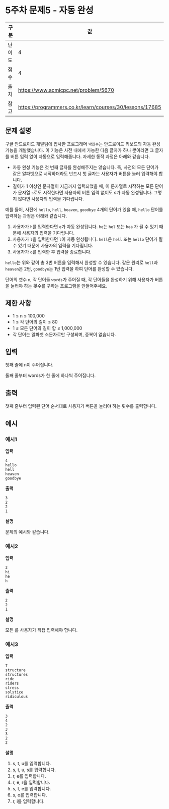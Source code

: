 # 5주차 문제5 - 자동 완성

|구분|값|
|---|---|
|난이도|4|
|점수|4|
|출처|https://www.acmicpc.net/problem/5670|
|참고|https://programmers.co.kr/learn/courses/30/lessons/17685|

## 문제 설명
구글 안드로이드 개발팀에 입사한 프로그래머 `박진수`는 안드로이드 키보드의 자동 완성 기능을 개발했습니다. 이 기능은 사전 내에서 가능한 다음 글자가 하나 뿐이라면 그 글자를 버튼 입력 없이 자동으로 입력해줍니다. 자세한 동작 과정은 아래와 같습니다.

- 자동 완성 기능은 첫 번째 글자를 완성해주지는 않습니다. 즉, 사전의 모든 단어가 같은 알파벳으로 시작하더라도 반드시 첫 글자는 사용자가 버튼을 눌러 입력해야 합니다.
- 길이가 1 이상인 문자열이 지금까지 입력되었을 때, 이 문자열로 시작하는 모든 단어가 문자열 `s`로도 시작한다면 사용자의 버튼 입력 없이도 s가 자동 완성됩니다. 그렇지 않다면 사용자의 입력을 기다립니다.

예를 들어, 사전에 `hello`, `hell`, `heaven`, `goodbye` 4개의 단어가 있을 때, `hello` 단어를 입력하는 과정은 아래와 같습니다.

1. 사용자가 `h`를 입력한다면 `e`가 자동 완성됩니다. `he`는 `hel` 또는 `hea` 가 될 수 있기 때문에 사용자의 입력을 기다립니다.
2. 사용자가 `l`을 입력한다면 `l`이 자동 완성됩니다. `hell`은 `hell` 또는 `hello` 단어가 될 수 있기 때문에 사용자의 입력을 기다립니다.
3. 사용자가 `o`를 입력한 후 입력을 종료합니다.

`hello`는 위와 같이 총 3번 버튼을 입력해서 완성할 수 있습니다. 같은 원리로 `hell`과 `heaven`은 2번, `goodbye`는 1번 입력을 하여 단어를 완성할 수 있습니다.

단어의 갯수 `n`, 각 단어들 `words`가 주어질 때, 각 단어들을 완성하기 위해 사용자가 버튼을 눌러야 하는 횟수를 구하는 프로그램을 만들어주세요.

## 제한 사항
- 1 ≤ n ≤ 100,000
- 1 ≤ 각 단어의 길이 ≤ 80
- 1 ≤ 모든 단어의 길이 합 ≤ 1,000,000
- 각 단어는 알파벳 소문자로만 구성되며, 중복이 없습니다.

## 입력
첫째 줄에 n이 주어집니다.

둘째 줄부터 words가 한 줄에 하나씩 주어집니다.

## 출력
첫째 줄부터 입력된 단어 순서대로 사용자가 버튼을 눌러야 하는 횟수를 출력합니다.

## 예시
### 예시1
**입력**
```
4
hello
hell
heaven
goodbye
```

**출력**
```
3
2
2
1
```

**설명**

문제의 예시와 같습니다.


### 예시2
**입력**
```
3
hi
he
h
```

**출력**
```
2
2
1
```

**설명**

모든 를 사용자가 직접 입력해야 합니다.


### 예시3
**입력**
```
7
structure
structures
ride
riders
stress
solstice
ridiculous
```

**출력**
```
3
4
2
3
3
2
2
```

**설명**

1. s, t, u를 입력합니다.
2. s, t, u, s를 입력합니다.
3. r, e를 입력합니다.
4. r, e, r을 입력합니다.
5. s, t, e를 입력합니다.
6. s, o를 입력합니다.
7. r, i를 입력합니다.
